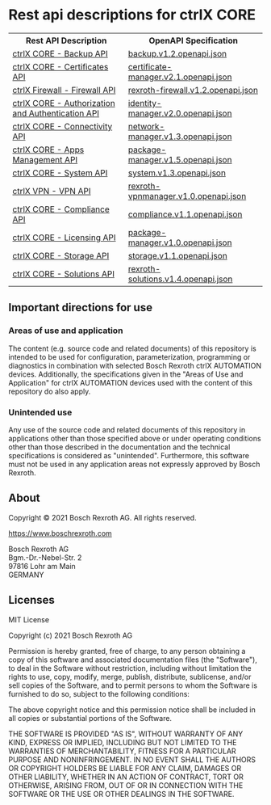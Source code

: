 # Rest api descriptions for ctrlX CORE

<table>
  <tbody>
    <tr>
      <th>Rest API Description</th>
      <th>OpenAPI Specification</th>
    </tr>
    <tr>
      <td><a href="../../app/?urls.primaryName=Backup%20API%20v1.2">ctrlX CORE - Backup API</a></td>
      <td><a href="./rexroth-deviceadmin/backup/backup.v1.2.openapi.json">backup.v1.2.openapi.json</a></td>
    </tr>
    <tr>
      <td><a href="../../app/?urls.primaryName=Bosch%20Rexroth%20Certificate%20Service%20v2.1">ctrlX CORE - Certificates API</a></td>
      <td><a href="./rexroth-deviceadmin/certificate-manager/certificate-manager.v2.1.openapi.json">certificate-manager.v2.1.openapi.json</a></td>
    </tr>
    <tr>
      <td><a href="../../app/?urls.primaryName=Bosch%20Rexroth%20Firewall%20Service%20v1.2">ctrlX Firewall - Firewall API</a></td>
      <td><a href="./rexroth-firewall/rexroth-firewall.v1.2.openapi.json">rexroth-firewall.v1.2.openapi.json</a></td>
    </tr>
    <tr>
      <td><a href="../../app/?urls.primaryName=Bosch%20Rexroth%20Identity%20Manager%20Service%20v2.0">ctrlX CORE - Authorization and Authentication API</a></td>
      <td><a href="./rexroth-deviceadmin/identity-manager/identity-manager.v2.0.openapi.json">identity-manager.v2.0.openapi.json</a></td>
    </tr>
    <tr>
      <td><a href="../../app/?urls.primaryName=Bosch%20Rexroth%20Network%20Manager%20Service%20v1.3">ctrlX CORE - Connectivity API</a></td>
      <td><a href="./rexroth-deviceadmin/network-manager/network-manager.v1.3.openapi.json">network-manager.v1.3.openapi.json</a></td>
    </tr>
    <tr>
      <td><a href="../../app/?urls.primaryName=Bosch%20Rexroth%20Package%20Manager%20Service%20v1.5">ctrlX CORE - Apps Management API</a></td>
      <td><a href="./rexroth-deviceadmin/package-manager/package-manager.v1.5.openapi.json">package-manager.v1.5.openapi.json</a></td>
    </tr>
    <tr>
      <td><a href="../../app/?urls.primaryName=Bosch%20Rexroth%20System%20Services%20v1.3">ctrlX CORE - System API</a></td>
      <td><a href="./rexroth-deviceadmin/system/system.v1.3.openapi.json">system.v1.3.openapi.json</a></td>
    </tr>
    <tr>
      <td><a href="../../app/?urls.primaryName=Bosch%20Rexroth%20VPN%20Manager%20Service%20v1.0">ctrlX VPN - VPN API</a></td>
      <td><a href="./rexroth-vpnmanager/rexroth-vpnmanager.v1.0.openapi.json">rexroth-vpnmanager.v1.0.openapi.json</a></td>
    </tr>
    <tr>
      <td><a href="../../app/?urls.primaryName=Compliance%20API%20Service%20v1.1">ctrlX CORE - Compliance API</a></td>
      <td><a href="./rexroth-deviceadmin/compliance/compliance.v1.1.openapi.json">compliance.v1.1.openapi.json</a></td>
    </tr>
    <tr>
      <td><a href="../../app/?urls.primaryName=License%20Manager%20API%20v1.0">ctrlX CORE - Licensing API</a></td>
      <td><a href="./rexroth-deviceadmin/package-manager/package-manager.v1.0.openapi.json">package-manager.v1.0.openapi.json</a></td>
    </tr>
    <tr>
      <td><a href="../../app/?urls.primaryName=Rest-API%20description%20to%20manage%20%28removable%29%20storage%20media%20v1.1">ctrlX CORE - Storage API</a></td>
      <td><a href="./rexroth-deviceadmin/storage/storage.v1.1.openapi.json">storage.v1.1.openapi.json</a></td>
    </tr>
    <tr>
      <td><a href="../../app/?urls.primaryName=Solutions%20API%20v1.4">ctrlX CORE - Solutions API</a></td>
      <td><a href="./rexroth-solutions/rexroth-solutions.v1.4.openapi.json">rexroth-solutions.v1.4.openapi.json</a></td>
    </tr>
  </tbody>
</table>

## Important directions for use

### Areas of use and application

The content (e.g. source code and related documents) of this repository is intended to be used for configuration, parameterization, programming or diagnostics in combination with selected Bosch Rexroth ctrlX AUTOMATION devices.
Additionally, the specifications given in the "Areas of Use and Application" for ctrlX AUTOMATION devices used with the content of this repository do also apply.

### Unintended use

Any use of the source code and related documents of this repository in applications other than those specified above or under operating conditions other than those described in the documentation and the technical specifications is considered as "unintended". Furthermore, this software must not be used in any application areas not expressly approved by Bosch Rexroth.

## About

Copyright © 2021 Bosch Rexroth AG. All rights reserved.

<https://www.boschrexroth.com>

Bosch Rexroth AG  
Bgm.-Dr.-Nebel-Str. 2  
97816 Lohr am Main  
GERMANY  

## Licenses

MIT License

Copyright (c) 2021 Bosch Rexroth AG

Permission is hereby granted, free of charge, to any person obtaining a copy
of this software and associated documentation files (the "Software"), to deal
in the Software without restriction, including without limitation the rights
to use, copy, modify, merge, publish, distribute, sublicense, and/or sell
copies of the Software, and to permit persons to whom the Software is
furnished to do so, subject to the following conditions:

The above copyright notice and this permission notice shall be included in all
copies or substantial portions of the Software.

THE SOFTWARE IS PROVIDED "AS IS", WITHOUT WARRANTY OF ANY KIND, EXPRESS OR
IMPLIED, INCLUDING BUT NOT LIMITED TO THE WARRANTIES OF MERCHANTABILITY,
FITNESS FOR A PARTICULAR PURPOSE AND NONINFRINGEMENT. IN NO EVENT SHALL THE
AUTHORS OR COPYRIGHT HOLDERS BE LIABLE FOR ANY CLAIM, DAMAGES OR OTHER
LIABILITY, WHETHER IN AN ACTION OF CONTRACT, TORT OR OTHERWISE, ARISING FROM,
OUT OF OR IN CONNECTION WITH THE SOFTWARE OR THE USE OR OTHER DEALINGS IN THE
SOFTWARE.